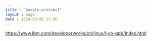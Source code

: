 ```yaml
---
title : "Google-protobuf"
layout : page
date : 2019-03-05 17:36
---
```






https://www.ibm.com/developerworks/cn/linux/l-cn-gpb/index.html